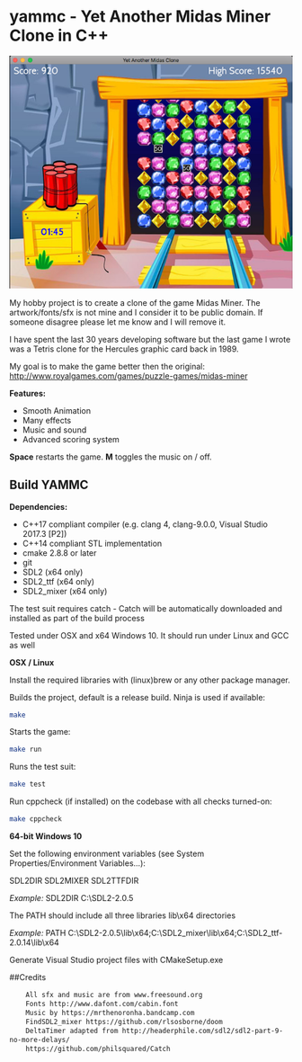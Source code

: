 # yammc - Yet Another Midas Miner Clone in C++

![screenshots](screenshots/midas-demo-2.png)

My hobby project is to create a clone of the game Midas Miner. The
artwork/fonts/sfx is not mine and I consider it to be public domain.
If someone disagree please let me know and I will remove it.

I have spent the last 30 years developing software but the last game
I wrote was a Tetris clone for the Hercules graphic card back in 1989.

My goal is to make the game better then the original:
http://www.royalgames.com/games/puzzle-games/midas-miner

**Features:**
* Smooth Animation
* Many effects
* Music and sound
* Advanced scoring system

**Space** restarts the game. **M** toggles the music on / off.

## Build YAMMC

**Dependencies:**
* C++17 compliant compiler (e.g. clang 4, clang-9.0.0, Visual Studio 2017.3 [P2])
* C++14 compliant STL implementation
* cmake 2.8.8 or later
* git
* SDL2 (x64 only)
* SDL2_ttf (x64 only)
* SDL2_mixer (x64 only)

The test suit requires catch - Catch will be automatically downloaded and installed
as part of the build process

Tested under OSX and x64 Windows 10. It should run under Linux and GCC as well

**OSX / Linux**

Install the required libraries with (linux)brew or any other package manager.

Builds the project, default is a release build. Ninja is used if available:

```bash
make
```

Starts the game:
```bash
make run
```

Runs the test suit:

```bash
make test
```

Run cppcheck (if installed) on the codebase with all checks turned-on:

```bash
make cppcheck
```

**64-bit Windows 10**

Set the following environment variables (see System Properties/Environment Variables...):

SDL2DIR
SDL2MIXER
SDL2TTFDIR

*Example:*
SDL2DIR C:\SDL2-2.0.5

The PATH should include all three libraries lib\x64 directories

*Example:*
PATH C:\SDL2-2.0.5\lib\x64;C:\SDL2_mixer\lib\x64;C:\SDL2_ttf-2.0.14\lib\x64

Generate Visual Studio project files with CMakeSetup.exe

##Credits

        All sfx and music are from www.freesound.org
        Fonts http://www.dafont.com/cabin.font
        Music by https://mrthenoronha.bandcamp.com
        FindSDL2_mixer https://github.com/rlsosborne/doom
        DeltaTimer adapted from http://headerphile.com/sdl2/sdl2-part-9-no-more-delays/
        https://github.com/philsquared/Catch
